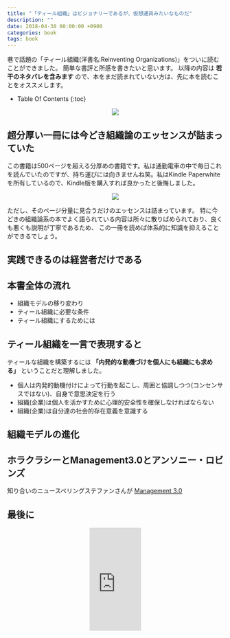 ```yaml
---
title: "「ティール組織」はビジョナリーであるが、仮想通貨みたいなものだ"
description: ""
date: 2018-04-30 00:00:00 +0900
categories: book
tags: book
---
```


巷で話題の「ティール組織(洋書名:Reinventing Organizations)」をついに読むことができました。
簡単な書評と所感を書きたいと思います。
以降の内容は **若干のネタバレを含みます** ので、本をまだ読まれていない方は、先に本を読むことをオススメします。

* Table Of Contents
{:toc}

<div style="text-align: center">
<a target="_blank"  href="https://www.amazon.co.jp/gp/product/4862762263/ref=as_li_tl?ie=UTF8&camp=247&creative=1211&creativeASIN=4862762263&linkCode=as2&tag=soudegesu-22&linkId=43e663f0a957755b99c435f78312862e"><img border="0" src="//ws-fe.amazon-adsystem.com/widgets/q?_encoding=UTF8&MarketPlace=JP&ASIN=4862762263&ServiceVersion=20070822&ID=AsinImage&WS=1&Format=_SL250_&tag=soudegesu-22" ></a><img src="//ir-jp.amazon-adsystem.com/e/ir?t=soudegesu-22&l=am2&o=9&a=4862762263" width="1" height="1" border="0" alt="" style="border:none !important; margin:0px !important;" />
</div>

## 超分厚い一冊には今どき組織論のエッセンスが詰まっていた
この書籍は500ページを超える分厚めの書籍です。私は通勤電車の中で毎日これを読んでいたのですが、持ち運びには向きませんね笑。私はKindle Paperwhiteを所有しているので、Kindle版を購入すれば良かったと後悔しました。

<div style="text-align: center">
<a target="_blank"  href="https://www.amazon.co.jp/gp/product/B00QJDOM6U/ref=as_li_tl?ie=UTF8&camp=247&creative=1211&creativeASIN=B00QJDOM6U&linkCode=as2&tag=soudegesu-22&linkId=66b7a77610b78e915e749c4b63d7cfc4"><img border="0" src="//ws-fe.amazon-adsystem.com/widgets/q?_encoding=UTF8&MarketPlace=JP&ASIN=B00QJDOM6U&ServiceVersion=20070822&ID=AsinImage&WS=1&Format=_SL250_&tag=soudegesu-22" ></a><img src="//ir-jp.amazon-adsystem.com/e/ir?t=soudegesu-22&l=am2&o=9&a=B00QJDOM6U" width="1" height="1" border="0" alt="" style="border:none !important; margin:0px !important;" />
</div>

ただし、そのページ分量に見合うだけのエッセンスは詰まっています。
特に今どきの組織論系の本でよく語られている内容は所々に散りばめられており、良くも悪くも説明が丁寧であるため、
この一冊を読めば体系的に知識を抑えることができるでしょう。

## 実践できるのは経営者だけである


## 本書全体の流れ

* 組織モデルの移り変わり
* ティール組織に必要な条件
* ティール組織にするためには

## ティール組織を一言で表現すると

ティールな組織を構築するには **「内発的な動機づけを個人にも組織にも求める」** ということだと理解しました。

* 個人は内発的動機付けによって行動を起こし、周囲と協調しつつ(コンセンサスではない)、自身で意思決定を行う
* 組織(企業)は個人を活かすために心理的安全性を確保しなければならない
* 組織(企業)は自分達の社会的存在意義を意識する

## 組織モデルの進化

## ホラクラシーとManagement3.0とアンソニー・ロビンズ

知り合いのニュースペリングステファンさんが [Management 3.0](http://management30.jp/) 






## 最後に


<div style="text-align: center">
<iframe style="width:120px;height:240px;" marginwidth="0" marginheight="0" scrolling="no" frameborder="0" src="https://rcm-fe.amazon-adsystem.com/e/cm?ref=qf_sp_asin_til&t=soudegesu-22&m=amazon&o=9&p=8&l=as1&IS2=1&detail=1&asins=4862762263&linkId=b694c3ce45ccea6c53975ef370c6bb7d&bc1=ffffff&lt1=_blank&fc1=333333&lc1=0066c0&bg1=ffffff&f=ifr">
</iframe>
</div>
